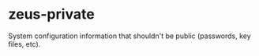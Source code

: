 # zeus-private
System configuration information that shouldn't be public (passwords, key files, etc).
